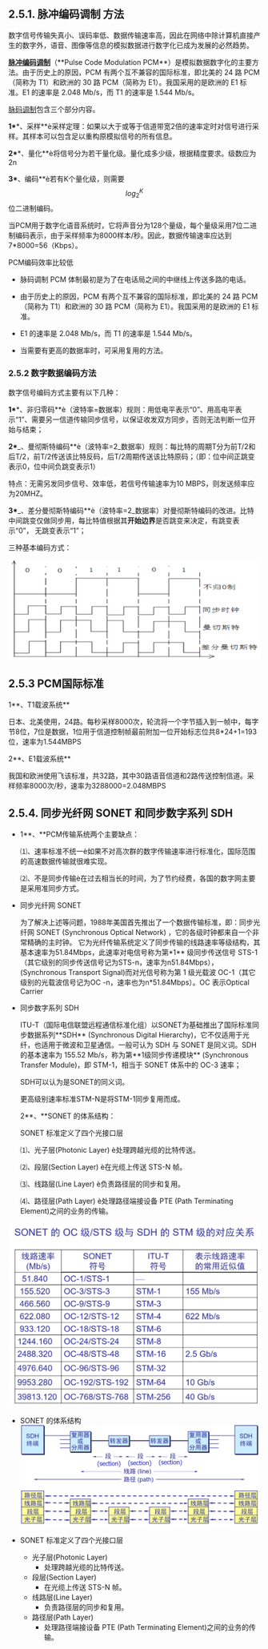 ## 2.5.1. 脉冲编码调制 方法

数字信号传输失真小、误码率低、数据传输速率高，因此在网络中除计算机直接产生的数字外，语音、图像等信息的模拟数据进行数字化已成为发展的必然趋势。

[**脉冲编码调制**](http://baike.baidu.com/view/381504.htm)（**Pulse Code Modulation PCM\*\*）是模拟数据数字化的主要方法。由于历史上的原因，PCM 有两个互不兼容的国际标准，即北美的 24 路 PCM（简称为 T1）和欧洲的 30 路 PCM（简称为 E1）。我国采用的是欧洲的 E1 标准。E1 的速率是 2.048 Mb/s，而 T1 的速率是 1.544 Mb/s。

[脉码调制](http://baike.baidu.com/view/381504.htm)包含三个部分内容。

**1\***\*、采样\*\*è采样定理：如果以大于或等于信道带宽2倍的速率定时对信号进行采样。其样本可以包含足以重构原模拟信号的所有信息。

**2\***\*、量化\*\*è将信号分为若干量化级。量化成多少级，根据精度要求。级数应为2n

**3\***、编码\*\*è若有K个量化级，则需要$$log_2^K$$位二进制编码。

当PCM用于数字化语音系统时，它将声音分为128个量级，每个量级采用7位二进制编码表示，由于采样频率为8000样本/秒。因此，数据传输速率应达到7\*8000=56（Kbps）。



PCM编码效率比较低



* 脉码调制 PCM 体制最初是为了在电话局之间的中继线上传送多路的电话。

* 由于历史上的原因，PCM 有两个互不兼容的国际标准，即北美的 24 路 PCM（简称为 T1）和欧洲的 30 路 PCM（简称为 E1）。我国采用的是欧洲的 E1 标准。

* E1 的速率是 2.048 Mb/s，而 T1 的速率是 1.544 Mb/s。

* 当需要有更高的数据率时，可采用复用的方法。

### 2.5.2 数字数据编码方法

数字信号编码方式主要有以下几种：

**1\***\*、非归零码\*\*è（波特率=数据率）规则：用低电平表示“0”、用高电平表示“1”、需要另一信道传输同步信号，以保证收发双方同步，否则无法判断一位开始与结束；

**2\***_、曼彻斯特编码\*\*è（波特率=2_数据率）规则：每比特的周期T分为前T/2和后T/2，前T/2传送该比特反码，后T/2周期传送该比特原码；（即：位中间正跳变表示0，位中间负跳变表示1）

特点：无需另发同步信号、效率低，若信号传输速率为10 MBPS，则发送频率应为20MHZ。

**3\***_、差分曼彻斯特编码\*\*è（波特率=2_数据率）对曼彻斯特编码的改进。比特中间跳变仅做同步用，每比特值根据其**开始边界**是否跳变来决定，有跳变表示“0”， 无跳变表示“1”；

三种基本编码方式：



![](./assets/三种编码方法.png)

## 2.5.3 PCM国际标准

1\*\*、T1载波系统\*\*



日本、北美使用，24路。每秒采样8000次，轮流将一个字节插入到一帧中，每字节8位，7位是数据，1位用于信道控制帧最前附加一位开始标志位共8\*24+1=193位，速率为1.544MBPS



2\*\*、E1载波系统\*\*



我国和欧洲使用飞该标准，共32路，其中30路语音信道和2路传送控制信道。采样频率8000次/秒，速率为3288000=2.048MBPS







## 2.5.4. 同步光纤网 SONET 和同步数字系列 SDH

* 1\*\*、\*\*PCM传输系统两个主要缺点：

  ⑴、速率标准不统一è如果不对高次群的数字传输速率进行标准化，国际范围的高速数据传输就很难实现。 

  ⑵、不是同步传输è在过去相当长的时间，为了节约经费，各国的数字网主要是采用准同步方式。   
* 同步光纤网 SONET

  为了解决上述等问题，1988年美国首先推出了一个数据传输标准，即：同步光纤网 SONET \(Synchronous Optical Network\) ，它的各级时钟都来自一个非常精确的主时钟。 它为光纤传输系统定义了同步传输的线路速率等级结构，其基本速率为51.84Mbps，此速率对电信号称为第\*1\*\* 级同步传送信号 STS-1（其它级别的同步传送信号记为STS-n，速率为n51.84Mbps），(Synchronous Transport Signal\)而对光信号称为第 1 级光载波 OC-1（其它级别的光载波信号记为OC -n，速率也为n\*51.84Mbps）。OC 表示Optical Carrier
  
* 同步数字系列 SDH

  ITU-T（国际电信联盟远程通信标准化组）以SONET为基础推出了国际标准同步数据系列\*\*SDH\*\* \(Synchronous Digital Hierarchy\)，它不仅适用于光纤，也适用于微波和卫星通信。一般可认为 SDH 与 SONET 是同义词。SDH 的基本速率为 155.52 Mb/s，称为第\*\*1级同步传递模块\*\* \(Synchronous Transfer Module\)，即 STM-1，相当于 SONET 体系中的 OC-3 速率；

  SDH可以认为是SONET的同义词。

  更高级别速率标准STM-N是将STM-1同步复用而成。

  2\*\*、\*\*SONET 的体系结构：

  SONET 标准定义了四个光接口层 

  ⑴、光子层\(Photonic Layer\) è处理跨越光缆的比特传送。

  ⑵、段层\(Section Layer\) è在光缆上传送 STS-N 帧。

  ⑶、线路层\(Line Layer\) è负责路径层的同步和复用。

  ⑷、路径层\(Path Layer\) è处理路径端接设备 PTE \(Path Terminating Element\)之间的业务的传输。




![](./assets/图片40.png)

* SONET 的体系结构  
  ![](./assets/图片41.png)

* SONET 标准定义了四个光接口层

  * 光子层\(Photonic Layer\)
    * 处理跨越光缆的比特传送。
  * 段层\(Section Layer\)
    * 在光缆上传送 STS-N 帧。
  * 线路层\(Line Layer\)
    * 负责路径层的同步和复用。
  * 路径层\(Path Layer\)
    * 处理路径端接设备 PTE \(Path Terminating Element\)之间的业务的传输。



